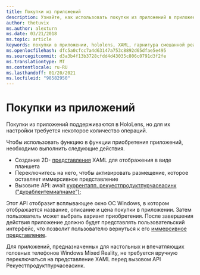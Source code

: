 ```yaml
---
title: Покупки из приложений
description: Узнайте, как использовать покупки из приложений в приложениях смешанной реальности с помощью 2D-представлений XAML и всплывающего окна ОС Windows для хранения.
author: thetuvix
ms.author: alexturn
ms.date: 03/21/2018
ms.topic: article
keywords: покупки в приложении, hololens, XAML, гарнитура смешанной реальности, гарнитура Windows Mixed Reality, гарнитура виртуальной реальности
ms.openlocfilehash: dfc5a0cfcc7a4d63147a753c8892d65dfae5e495
ms.sourcegitcommit: d3a3b4f13b3728cfdd4d43035c806c0791d3f2fe
ms.translationtype: MT
ms.contentlocale: ru-RU
ms.lasthandoff: 01/20/2021
ms.locfileid: "98582950"
---
```

# <a name="in-app-purchases"></a>Покупки из приложений

Покупки из приложений поддерживаются в HoloLens, но для их настройки требуется некоторое количество операций.

Чтобы использовать функцию в функции приобретения приложений, необходимо выполнить следующие действия.
* Создание 2D- [представления](../design/app-views.md) XAML для отображения в виде планшета
* Переключитесь на него, чтобы активировать размещение, которое оставляет иммерсивное представление
* Вызовите API: await [куррентапп. рекуестпродуктпурчасеасинк ("дураблеитемиапнаме");](/uwp/api/windows.applicationmodel.store.currentapp#Windows_ApplicationModel_Store_CurrentApp_RequestProductPurchaseAsync_System_String_)

Этот API отобразит всплывающее окно ОС Windows, в котором отображается название, описание и цена покупки в приложении. Затем пользователь может выбрать вариант приобретения. После завершения действия приложение должно будет представлять пользовательский интерфейс, что позволит пользователю вернуться к его [иммерсивное представление](../design/app-views.md).

Для приложений, предназначенных для настольных и впечатляющих головных телефонов Windows Mixed Reality, не требуется вручную переключаться на представление XAML перед вызовом API Рекуестпродуктпурчасеасинк.